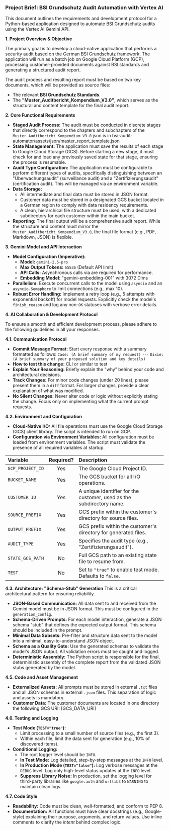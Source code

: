 ### **Project Brief: BSI Grundschutz Audit Automation with Vertex AI**

This document outlines the requirements and development protocol for a Python-based application designed to automate BSI Grundschutz audits using the Vertex AI Gemini API.

**1. Project Overview & Objective**

The primary goal is to develop a cloud-native application that performs a security audit based on the German BSI Grundschutz framework. The application will run as a batch job on Google Cloud Platform (GCP), processing customer-provided documents against BSI standards and generating a structured audit report.

The audit process and resulting report must be based on two key documents, which will be provided as source files:
*   The relevant **BSI Grundschutz Standards**.
*   The **"Muster_Auditbericht_Kompendium_V3.0"**, which serves as the structural and content template for the final audit report.

**2. Core Functional Requirements**

*   **Staged Audit Process:** The audit must be conducted in discrete stages that directly correspond to the chapters and subchapters of the `Muster_Auditbericht_Kompendium_V3.0` json is in bsi-audit-automator/assets/json/master_report_template.json
*   **State Management:** The application must save the results of each stage to Google Cloud Storage (GCS). Before starting a new stage, it must check for and load any previously saved state for that stage, ensuring the process is resumable.
*   **Audit Type Configuration:** The application must be configurable to perform different types of audits, specifically distinguishing between an "Überwachungsaudit" (surveillance audit) and a "Zertifizierungsaudit" (certification audit). This will be managed via an environment variable.
*   **Data Storage:**
    *   All intermediate and final data must be stored in JSON format.
    *   Customer data must be stored in a designated GCS bucket located in a German region to comply with data residency requirements.
    *   A clean, hierarchical file structure must be used, with a dedicated subdirectory for each customer within the main bucket.
*   **Reporting:** The final output will be a comprehensive audit report. While the structure and content must mirror the `Muster_Auditbericht_Kompendium_V3.0`, the final file format (e.g., PDF, Markdown, JSON) is flexible.

**3. Gemini Model and API Interaction**
*   **Model Configuration (Imperative):**
    *   **Model:** `gemini-2.5-pro`
    *   **Max Output Tokens:** `65536` (Default API limit)  
    *   **API Calls:** Asynchronous calls via are required for performance.
    *   **Embedding Model:** "gemini-embedding-001" with 3072 Dims
*   **Parallelism:** Execute concurrent calls to the model using `asyncio` and an `asyncio.Semaphore` to limit connections (e.g., max 10).
*   **Robust Error Handling:** Implement a retry loop (e.g., 5 attempts with exponential backoff) for model requests. Explicitly check the model's `finish_reason` and log any non-`OK` statuses with verbose error details.

**4. AI Collaboration & Development Protocol**

To ensure a smooth and efficient development process, please adhere to the following guidelines in all your responses.

**4.1. Communication Protocol**
*   **Commit Message Format:** Start every response with a summary formatted as follows:
    `Case: (A brief summary of my request)`
    `---`
    `Dixie: (A brief summary of your proposed solution and key details)`
*   **How to test this change:** CLI or similar to test
*   **Explain Your Reasoning:** Briefly explain the "why" behind your code and architectural decisions.
*   **Track Changes:** For minor code changes (under 20 lines), please present them in a `diff` format. For larger changes, provide a clear explanation of what was modified.
*   **No Silent Changes:** Never alter code or logic without explicitly stating the change. Focus only on implementing what the current prompt requests.

**4.2. Environment and Configuration**
*   **Cloud-Native I/O:** All file operations must use the Google Cloud Storage (GCS) client library. The script is intended to run on GCP.
*   **Configuration via Environment Variables:** All configuration must be loaded from environment variables. The script must validate the presence of all required variables at startup.

| Variable | Required? | Description |
| :--- | :---: | :--- |
| `GCP_PROJECT_ID` | Yes | The Google Cloud Project ID. |
| `BUCKET_NAME` | Yes | The GCS bucket for all I/O operations. |
| `CUSTOMER_ID` | Yes | A unique identifier for the customer, used as the subdirectory name. |
| `SOURCE_PREFIX` | Yes | GCS prefix within the customer's directory for source files. |
| `OUTPUT_PREFIX` | Yes | GCS prefix within the customer's directory for generated files. |
| `AUDIT_TYPE` | Yes | Specifies the audit type (e.g., "Zertifizierungsaudit"). |
| `STATE_GCS_PATH` | No | Full GCS path to an existing state file to resume from. |
| `TEST` | No | Set to `"true"` to enable test mode. Defaults to `false`. |

**4.3. Architecture: "Schema-Stub" Generation**
This is a critical architectural pattern for ensuring reliability.
*   **JSON-Based Communication:** All data sent to and received from the Gemini model must be in JSON format. This must be configured in the `generation_config`.
*   **Schema-Driven Prompts:** For each model interaction, generate a JSON schema "stub" that defines the expected output format. This schema should be included in the prompt.
*   **Minimal Data Subsets:** Pre-filter and structure data sent to the model into a minimal, easy-to-understand JSON object.
*   **Schema as a Quality Gate:** Use the generated schemas to validate the model's JSON output. All validation errors must be caught and logged.
*   **Deterministic Assembly:** The Python script is responsible for the final, deterministic assembly of the complete report from the validated JSON stubs generated by the model.


**4.5. Code and Asset Management**
*   **Externalized Assets:** All prompts must be stored in external `.txt` files and all JSON schemas in external `.json` files. This separation of logic and assets is mandatory.
*   **Customer Data:** The customer documents are located in one directory the following GCS URI: [GCS_DATA_URI]

**4.6. Testing and Logging**
*   **Test Mode (`TEST="true"`):**
    *   Limit processing to a small number of source files (e.g., the first 3).
    *   Within each file, limit the data sent for generation (e.g., 10% of discovered items).
*   **Conditional Logging:**
    *   The root logger level should be `INFO`.
    *   **In Test Mode:** Log detailed, step-by-step messages at the `INFO` level.
    *   **In Production Mode (`TEST="false"`):** Log verbose messages at the `DEBUG` level. Log only high-level status updates at the `INFO` level.
    *   **Suppress Library Noise:** In production, set the logging level for third-party libraries like `google.auth` and `urllib3` to `WARNING` to maintain clean logs.

**4.7. Code Style**
*   **Readability:** Code must be clean, well-formatted, and conform to PEP 8.
*   **Documentation:** All functions must have clear docstrings (e.g., Google-style) explaining their purpose, arguments, and return values. Use inline comments to clarify the *intent* behind complex logic.